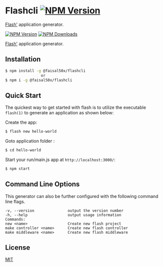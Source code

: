 # Flashcli [![NPM Version][npm-image]][npm-url]

[Flash'](https://www.npmjs.com/package/@faisal50x/flash) application generator.

[![NPM Version][npm-image]][npm-url]
[![NPM Downloads][downloads-image]][downloads-url]

[Flash'](https://www.npmjs.com/package/@faisal50x/flash) application generator.

## Installation

```sh
$ npm install -g @faisal50x/flashcli
                or
$ npm i -g @faisal50x/flashcli
```

## Quick Start

The quickest way to get started with flash is to utilize the executable `flash(1)` to generate an application as shown below:

Create the app:

```bash
$ flash new hello-world
```

Goto application folder :

```bash
$ cd hello-world
```

Start your run/main.js app at `http://localhost:3000/`:

```bash
$ npm start
```

## Command Line Options

This generator can also be further configured with the following command line flags.

    -v, --version               output the version number
    -h, --help                  output usage information
    Commands:
    new <name>                  Create new flash project
    make controller <name>      Create new flash controller
    make middleware <name>      Create new flash middleware

## License

[MIT](LICENSE)

[npm-image]: https://img.shields.io/npm/v/@faisal50x/flashcli.svg
[npm-url]: https://npmjs.org/package/@faisal50x/flashcli
[downloads-image]: https://img.shields.io/npm/dt/@faisal50x/flashcli.svg
[downloads-url]: https://npmjs.org/package/@faisal50x/flashcli
